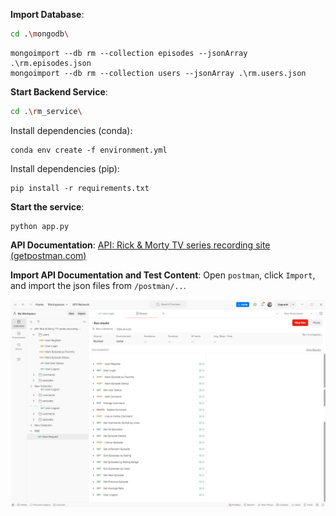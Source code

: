 **Import Database**:

```bash
cd .\mongodb\
```

```shell
mongoimport --db rm --collection episodes --jsonArray .\rm.episodes.json
mongoimport --db rm --collection users --jsonArray .\rm.users.json
```

**Start Backend Service**:

```bash
cd .\rm_service\
```

Install dependencies (conda):

```shell
conda env create -f environment.yml
```

Install dependencies (pip):

```shell
pip install -r requirements.txt
```

**Start the service**:

```shell
python app.py
```



**API Documentation**: [API: Rick & Morty TV series recording site (getpostman.com)](https://documenter.getpostman.com/view/36161327/2sAY4sjjxA)



**Import API Documentation and Test Content**: Open `postman`, click `Import`, and import the json files from `/postman/..`.

![](../docs/images/da50be59dcc569e656bd4042b26b40d7.png)